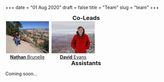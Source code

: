 +++
date = "01 Aug 2020"
draft = false
title = "Team"
slug = "team"
+++

<center>
<font size="+1"><b>Co-Leads</b></font>
</center>

<div style="display: table-row; width:75%;">

<div style="display: table-cell;width:48%">
<center>
<a href="https://www.cs.virginia.edu/~njb2b/"><img src="/images/nathan.jpg" height="100"></a><br>
<a href="https://www.cs.virginia.edu/~njb2b/"><b>Nathan</b> Brunelle</a>
</center>
</div>
<div style="display: table-cell;width:2%">
&nbsp;
</div>
<div style="display: table-cell;width:48%">
<center>
<a href="https://www.cs.virginia.edu/evans/"><img src="/images/dave-canyon.jpg" height="100"></a><br>
<a href="https://www.cs.virginia.edu/evans/"><b>David</b> Evans</a>
</center>
</div>

</div>
</div>

<center>
<font size="+1"><b>Assistants</b></font>
</center>

Coming soon...












